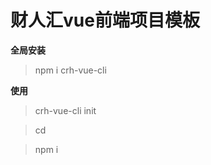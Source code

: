 # 财人汇vue前端项目模板

**全局安装**

> npm i crh-vue-cli

**使用**

> crh-vue-cli init <project-name>

> cd <project-name>

> npm i



